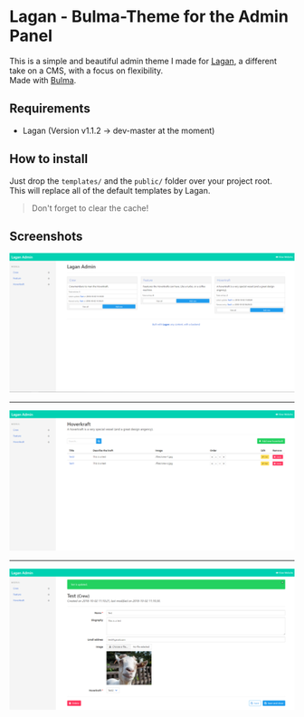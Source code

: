 # Lagan - Bulma-Theme for the Admin Panel

This is a simple and beautiful admin theme I made for [Lagan](https://github.com/lutsen/lagan), a different take on a CMS, with a focus on flexibility.  
Made with [Bulma](https://bulma.io).

## Requirements

- Lagan (Version v1.1.2 -> dev-master at the moment)

## How to install

Just drop the ``templates/`` and the ``public/`` folder over your project root.  
This will replace all of the default templates by Lagan.

> Don't forget to clear the cache!

## Screenshots

![Screenshot 1](screenshots/Screenshot1.png)

---


![Screenshot 2](screenshots/Screenshot2.png)

---

![Screenshot 3](screenshots/Screenshot3.png)
